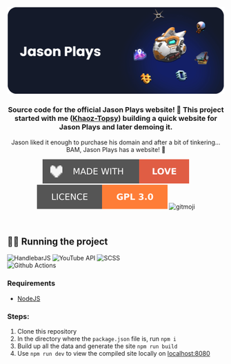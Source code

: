 <div align="center">
  
  ![header](./.github/images/github-banner.png)

  ### Source code for the official Jason Plays website! 🎉 This project started with me ([Khaoz-Topsy](https://github.com/Khaoz-Topsy)) building a quick website for Jason Plays and later demoing it. 
  
  Jason liked it enough to purchase his domain and after a bit of tinkering... <br />BAM, Jason Plays has a website! 🥳
  
  ![madeWithLove](./.github/images/made-with-love.svg)
  [![licence](./.github/images/licence-badge.svg)](https://github.com/NMSCD/AtlasPass/blob/main/LICENCE.md)
  ![gitmoji](./.github/badges/gitmoji.svg)

</div>

<br />

## 🏃‍♂️ Running the project

![HandlebarJS](https://img.shields.io/badge/HandlebarJS-FF5722?style=for-the-badge&logo=handlebarsdotjs&logoColor=white)
![YouTube API](https://img.shields.io/badge/YouTube%20API-%23FF0000.svg?style=for-the-badge&logo=YouTube&logoColor=white)
![SCSS](https://img.shields.io/badge/SCSS-hotpink.svg?style=for-the-badge&logo=SASS&logoColor=white)<br/>
![Github Actions](https://img.shields.io/badge/Github%20Actions-2088FF?style=for-the-badge&logo=github%20actions&logoColor=white)
  
### Requirements
- [NodeJS](https://nodejs.org/en/download/)

### Steps:
1. Clone this repository
2. In the directory where the `package.json` file is, run `npm i`
3. Build up all the data and generate the site `npm run build`
4. Use `npm run dev` to view the compiled site locally on [localhost:8080](http://127.0.0.1:8080)

<br />

<!-- Links used in the page -->
